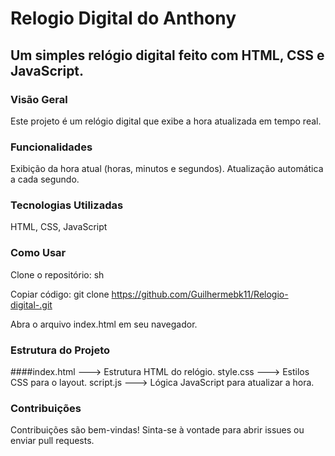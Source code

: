 # Relogio Digital do Anthony
## Um simples relógio digital feito com HTML, CSS e JavaScript.

### Visão Geral

Este projeto é um relógio digital que exibe a hora atualizada em tempo real.

### Funcionalidades

Exibição da hora atual (horas, minutos e segundos).
Atualização automática a cada segundo.

### Tecnologias Utilizadas
HTML, CSS, JavaScript

### Como Usar
Clone o repositório: sh

Copiar código: git clone https://github.com/Guilhermebk11/Relogio-digital-.git

Abra o arquivo index.html em seu navegador.

### Estrutura do Projeto

####index.html ---> Estrutura HTML do relógio.
style.css ---> Estilos CSS para o layout.
script.js ---> Lógica JavaScript para atualizar a hora.

### Contribuições
Contribuições são bem-vindas! Sinta-se à vontade para abrir issues ou enviar pull requests.

